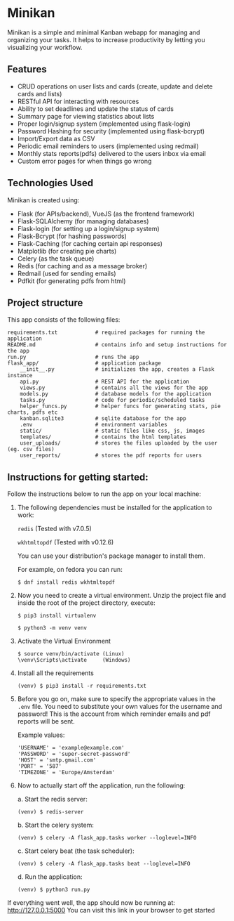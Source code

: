 # Minikan
Minikan is a simple and minimal Kanban webapp for managing and organizing your tasks. It helps to increase productivity by letting you visualizing your workflow.

## Features
* CRUD operations on user lists and cards (create, update and delete cards and lists)
* RESTful API for interacting with resources
* Ability to set deadlines and update the status of cards
* Summary page for viewing statistics about lists
* Proper login/signup system (implemented using flask-login)
* Password Hashing for security (implemented using flask-bcrypt)
* Import/Export data as CSV
* Periodic email reminders to users (implemented using redmail)
* Monthly stats reports(pdfs) delivered to the users inbox via email
* Custom error pages for when things go wrong

## Technologies Used

Minikan is created using:

+ Flask (for APIs/backend), VueJS (as the frontend framework)
+ Flask-SQLAlchemy (for managing databases)
+ Flask-login (for setting up a login/signup system)
+ Flask-Bcrypt (for hashing passwords)
+ Flask-Caching (for caching certain api responses)
+ Matplotlib (for creating pie charts)
+ Celery (as the task queue)
+ Redis (for caching and as a message broker)
+ Redmail (used for sending emails)
+ Pdfkit (for generating pdfs from html)

## Project structure
This app consists of the following files:

```
requirements.txt			# required packages for running the application
README.md					# contains info and setup instructions for the app
run.py						# runs the app
flask_app/					# application package
	__init__.py				# initializes the app, creates a Flask instance
	api.py					# REST API for the application
	views.py				# contains all the views for the app
	models.py				# database models for the application
	tasks.py				# code for periodic/scheduled tasks
	helper_funcs.py			# helper funcs for generating stats, pie charts, pdfs etc
	kanban.sqlite3			# sqlite database for the app
	.env					# environment variables
	static/					# static files like css, js, images
	templates/				# contains the html templates
	user_uploads/			# stores the files uploaded by the user (eg. csv files)
	user_reports/			# stores the pdf reports for users
```



## Instructions for getting started:
Follow the instructions below to run the app on your local machine:

1. The following dependencies must be installed for the application to work:

   `redis` (Tested with v7.0.5)

   `wkhtmltopdf` (Tested with v0.12.6)

   You can use your distribution's package manager to install them.

   For example, on fedora you can run:

   ```
   $ dnf install redis wkhtmltopdf
   ```

2. Now you need to create a virtual environment. Unzip the project file and inside the root of the project directory, execute:

   ```
   $ pip3 install virtualenv
   ```

   ```
   $ python3 -m venv venv
   ```

2. Activate the Virtual Environment

   ```
   $ source venv/bin/activate (Linux)
   \venv\Scripts\activate     (Windows)
   ```

3. Install all the requirements

   ```
   (venv) $ pip3 install -r requirements.txt
   ```

4. Before you go on, make sure to specify the appropriate values in the `.env` file. You need to substitute your own values for the username and password! This is the account from which reminder emails and pdf reports will be sent.

   Example values:

   ```
   'USERNAME' = 'example@example.com'
   'PASSWORD' = 'super-secret-password'
   'HOST' = 'smtp.gmail.com'
   'PORT' = '587'
   'TIMEZONE' = 'Europe/Amsterdam'
   ```

5. Now to actually start off the application, run the following:

   a. Start the redis server:

   ```
   (venv) $ redis-server
   ```

   b. Start the celery system:

   ```
   (venv) $ celery -A flask_app.tasks worker --loglevel=INFO
   ```

   c. Start celery beat (the task scheduler):

   ```
   (venv) $ celery -A flask_app.tasks beat --loglevel=INFO
   ```

   d. Run the application:

   ```
   (venv) $ python3 run.py
   ```

If everything went well, the app should now be running at: http://127.0.0.1:5000
You can visit this link in your browser to get started
